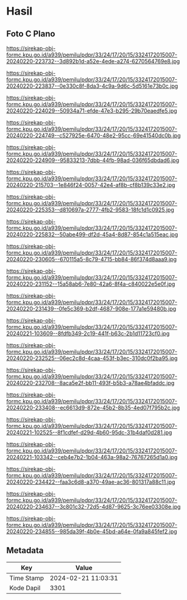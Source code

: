 # Hasil

## Foto C Plano

https://sirekap-obj-formc.kpu.go.id/a939/pemilu/pdpr/33/24/17/20/15/3324172015007-20240220-223732--3d892b1d-a52e-4ede-a274-6270564769e8.jpg

https://sirekap-obj-formc.kpu.go.id/a939/pemilu/pdpr/33/24/17/20/15/3324172015007-20240220-223837--0e330c8f-8da3-4c9a-9d6c-5d5161e73b0c.jpg

https://sirekap-obj-formc.kpu.go.id/a939/pemilu/pdpr/33/24/17/20/15/3324172015007-20240220-224029--50934a71-efde-47e3-b295-29b70eaedfe5.jpg

https://sirekap-obj-formc.kpu.go.id/a939/pemilu/pdpr/33/24/17/20/15/3324172015007-20240220-224749--c527925e-6470-48e2-95cc-69e41540dc0b.jpg

https://sirekap-obj-formc.kpu.go.id/a939/pemilu/pdpr/33/24/17/20/15/3324172015007-20240220-224909--95833213-7dbb-44fb-98ad-036f65dbdad6.jpg

https://sirekap-obj-formc.kpu.go.id/a939/pemilu/pdpr/33/24/17/20/15/3324172015007-20240220-215703--1e846f24-0057-42e4-af8b-cf8b139c33e2.jpg

https://sirekap-obj-formc.kpu.go.id/a939/pemilu/pdpr/33/24/17/20/15/3324172015007-20240220-225353--d810697a-2777-4fb2-9583-18fc1d1c0925.jpg

https://sirekap-obj-formc.kpu.go.id/a939/pemilu/pdpr/33/24/17/20/15/3324172015007-20240220-225832--50abe499-df2d-45a4-8d87-854c1a515eac.jpg

https://sirekap-obj-formc.kpu.go.id/a939/pemilu/pdpr/33/24/17/20/15/3324172015007-20240220-230605--670115a5-8c79-4715-bb84-86f374d8aaa9.jpg

https://sirekap-obj-formc.kpu.go.id/a939/pemilu/pdpr/33/24/17/20/15/3324172015007-20240220-231152--15a58ab6-7e80-42a6-8f4a-c840022e5e0f.jpg

https://sirekap-obj-formc.kpu.go.id/a939/pemilu/pdpr/33/24/17/20/15/3324172015007-20240220-231439--0fe5c369-b2df-4687-908e-177a1e59480b.jpg

https://sirekap-obj-formc.kpu.go.id/a939/pemilu/pdpr/33/24/17/20/15/3324172015007-20240221-103609--8fdfb349-2c19-441f-b63c-2b1d11723cf0.jpg

https://sirekap-obj-formc.kpu.go.id/a939/pemilu/pdpr/33/24/17/20/15/3324172015007-20240220-232525--06ec2c8d-4caa-453f-b3ec-310dc0f2ba95.jpg

https://sirekap-obj-formc.kpu.go.id/a939/pemilu/pdpr/33/24/17/20/15/3324172015007-20240220-232708--8aca5e2f-bb11-493f-b5b3-a78ae4bfaddc.jpg

https://sirekap-obj-formc.kpu.go.id/a939/pemilu/pdpr/33/24/17/20/15/3324172015007-20240220-233408--ec6613d9-872e-45b2-8b35-4ed07f795b2c.jpg

https://sirekap-obj-formc.kpu.go.id/a939/pemilu/pdpr/33/24/17/20/15/3324172015007-20240221-102525--8f1cdfef-d29d-4b60-95dc-31b4daf0d281.jpg

https://sirekap-obj-formc.kpu.go.id/a939/pemilu/pdpr/33/24/17/20/15/3324172015007-20240221-103342--ceb4e7b2-1b04-463a-98a2-76767265d1a0.jpg

https://sirekap-obj-formc.kpu.go.id/a939/pemilu/pdpr/33/24/17/20/15/3324172015007-20240220-234422--faa3c6d8-a370-49ae-ac36-801317a88c11.jpg

https://sirekap-obj-formc.kpu.go.id/a939/pemilu/pdpr/33/24/17/20/15/3324172015007-20240220-234637--3c801c32-72d5-4d87-9625-3c76ee03308e.jpg

https://sirekap-obj-formc.kpu.go.id/a939/pemilu/pdpr/33/24/17/20/15/3324172015007-20240220-234855--985da39f-4b0e-45bd-a64e-0fa9a845fef2.jpg


## Metadata

| Key        | Value               |
| ---------- | ------------------- |
| Time Stamp | 2024-02-21 11:03:31 |
| Kode Dapil | 3301                |



